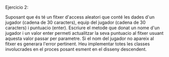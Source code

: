 Ejercicio 2:

Suposant que és té un fitxer d'access aleatori que conté
les dades d'un jugador (cadena de 30 caracters), equip del jugador (cadena de 30 caracters) i
puntuacio (enter). Escriure el metode que donat un nome d'un jugador i un valor enter permeti actualitzar la seva puntuacio al fitxer usuant aquesta valor passar per parametre. Si el nom del jugador no apareix al fitxer es generara l'error pertinent. Heu implementar totes les classes involucrades en el proces posant esment en el disseny descendent.